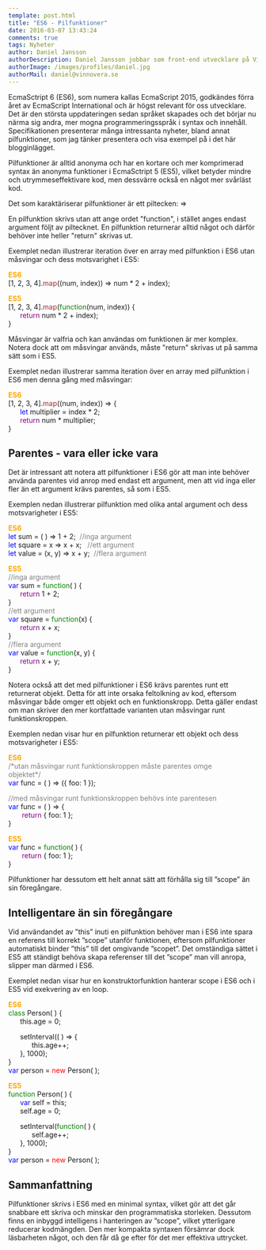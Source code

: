 ```yaml
---
template: post.html
title: "ES6 - Pilfunktioner"
date: 2016-03-07 13:43:24
comments: true
tags: Nyheter
author: Daniel Jansson
authorDescription: Daniel Jansson jobbar som front-end utvecklare på Vinnovera.
authorImage: /images/profiles/daniel.jpg
authorMail: daniel@vinnovera.se
---
```


EcmaSctript 6 (ES6), som numera kallas EcmaScript 2015, godkändes förra året av
EcmaScript International och är högst relevant för oss utvecklare. Det är den 
största uppdateringen sedan språket skapades och det börjar nu närma sig andra,
mer mogna programmeringsspråk i syntax och innehåll.  Specifikationen presenterar
många intressanta nyheter, bland annat pilfunktioner, som jag tänker presentera 
och visa exempel på i det här blogginlägget. 
<!--more-->

Pilfunktioner är alltid anonyma och har en kortare och mer komprimerad syntax än
anonyma funktioner i EcmaSctript 5 (ES5), vilket betyder mindre och utrymmeseffektivare
kod, men dessvärre också en något mer svårläst kod. 

Det som karaktäriserar pilfunktioner är ett piltecken:&nbsp;=>  

En pilfunktion skrivs utan att ange ordet "function", i stället anges endast argument
följt av piltecknet. En pilfunktion returnerar alltid något och därför behöver inte 
heller "return" skrivas ut. 

Exemplet nedan illustrerar iteration över en array med pilfunktion i ES6 utan måsvingar
och dess motsvarighet i ES5:  

<span style="color: orange;">**ES6**</span>  
[1, 2, 3, 4].<span style="color: brown;">map</span>((num, index)) => num \* 2 + index);  

<span style="color: orange;">**ES5**</span>  
[1, 2, 3, 4].<span style="color: brown;">map</span>(<span style="color: green;">function</span>(num, index)) {  
&nbsp;&nbsp;&nbsp;&nbsp;&nbsp;&nbsp;<span style="color: purple;">return</span> num \* 2 + index);  
}

Måsvingar är valfria och kan användas om funktionen är mer
komplex. Notera dock att om måsvingar används, måste "return" skrivas ut på samma sätt
som i ES5. 

Exemplet nedan illustrerar samma iteration över en array med pilfunktion i ES6 men
denna gång med måsvingar:  

<span style="color: orange;">**ES6**</span>  
[1, 2, 3, 4].<span style="color: brown;">map</span>((num, index)) => {  
&nbsp;&nbsp;&nbsp;&nbsp;&nbsp;&nbsp;<span style="color: blue;">let</span> multiplier = index \* 2;  
&nbsp;&nbsp;&nbsp;&nbsp;&nbsp;&nbsp;<span style="color: purple;">return</span> num \* multiplier;  
}  

## Parentes - vara eller icke vara
Det är intressant att notera att pilfunktioner i ES6 gör att man inte behöver använda parentes 
vid anrop med endast ett argument, men att vid inga eller fler än ett argument krävs parentes, 
så som i ES5. 

Exemplen nedan illustrerar pilfunktion med olika antal argument och dess motsvarigheter i ES5:  

<span style="color: orange;">**ES6**</span>  
<span style="color: blue;">let</span> sum = ( ) => 1 + 2; &nbsp;<span style="color: grey;">//inga argument</span>  
<span style="color: blue;">let</span> square = x => x + x;  &nbsp;<span style="color: grey;"> //ett argument</span>  
<span style="color: blue;">let</span> value = (x, y) => x + y;  &nbsp;<span style="color: grey;">//flera argument</span>  

<span style="color: orange;">**ES5**</span>  
<span style="color: grey;">//inga argument</span>  
<span style="color: blue;">var</span> sum = <span style="color: green;">function</span>( ) {  
&nbsp;&nbsp;&nbsp;&nbsp;&nbsp;&nbsp;<span style="color: purple;">return</span> 1 + 2;  
}  
<span style="color: grey;">//ett argument</span>  
<span style="color: blue;">var</span> square = <span style="color: green;">function</span>(x) {  
&nbsp;&nbsp;&nbsp;&nbsp;&nbsp;&nbsp;<span style="color: purple;">return</span> x + x;  
}  
<span style="color: grey;">//flera argument</span>  
<span style="color: blue;">var</span> value = <span style="color: green;">function</span>(x, y) {  
&nbsp;&nbsp;&nbsp;&nbsp;&nbsp;&nbsp;<span style="color: purple;">return</span> x + y;  
}

Notera också att det med pilfunktioner i ES6 krävs parentes runt ett returnerat objekt. Detta för att
inte orsaka feltolkning av kod, eftersom måsvingar både omger ett objekt och en funktionskropp. Detta
gäller endast om man skriver den mer kortfattade varianten utan måsvingar runt funktionskroppen.

Exemplen nedan visar hur en pilfunktion returnerar ett objekt och dess motsvarigheter i ES5:  

<span style="color: orange;">**ES6**</span>  
<span style="color: grey;">/\*utan måsvingar runt funktionskroppen måste parentes omge</span>  
<span style="color: grey;">objektet\*/</span>  
<span style="color: blue;">var</span> func = ( ) => ({ foo: 1 });

<span style="color: grey;">//med måsvingar runt funktionskroppen behövs inte parentesen</span>  
<span style="color: blue;">var</span> func = ( ) => {  
&nbsp;&nbsp;&nbsp;&nbsp;&nbsp;&nbsp; <span style="color: purple;">return</span> { foo: 1 };  
}

<span style="color: orange;">**ES5**</span>  
<span style="color: blue;">var</span> func = <span style="color: green;">function</span>( ) {  
&nbsp;&nbsp;&nbsp;&nbsp;&nbsp;&nbsp; <span style="color: purple;">return</span> { foo: 1 };  
}

Pilfunktioner har dessutom ett helt annat sätt att förhålla sig till ”scope” än sin föregångare.<br />

## Intelligentare än sin föregångare
Vid användandet av ”this” inuti en pilfunktion behöver man i ES6 inte spara en referens till
korrekt ”scope” utanför funktionen, eftersom pilfunktioner automatiskt binder ”this” till det
omgivande ”scopet”. Det omständiga sättet i ES5 att ständigt behöva skapa referenser till det ”scope”
man vill anropa, slipper man därmed i ES6. 

Exemplet nedan visar hur en konstruktorfunktion hanterar scope i ES6 och i ES5 
vid exekvering av en loop.  

<span style="color: orange;">**ES6**</span>  
<span style="color: green;">class</span> Person( ) {  
&nbsp;&nbsp;&nbsp;&nbsp;&nbsp;&nbsp;this.age = 0;  

&nbsp;&nbsp;&nbsp;&nbsp;&nbsp;&nbsp;setInterval(( ) => {  
&nbsp;&nbsp;&nbsp;&nbsp;&nbsp;&nbsp;&nbsp;&nbsp;&nbsp;&nbsp;&nbsp;&nbsp;this.age++;  
&nbsp;&nbsp;&nbsp;&nbsp;&nbsp;&nbsp;}, 1000);  
}  
<span style="color: blue;">var</span> person = <span style="color: red;">new</span> Person( );  

<span style="color: orange;">**ES5**</span>  
<span style="color: green;">function</span> Person( ) {  
&nbsp;&nbsp;&nbsp;&nbsp;&nbsp;&nbsp;<span style="color: blue;">var</span> self = this;  
&nbsp;&nbsp;&nbsp;&nbsp;&nbsp;&nbsp;self.age = 0;  

&nbsp;&nbsp;&nbsp;&nbsp;&nbsp;&nbsp;setInterval(<span style="color: green;">function</span>( ) {  
&nbsp;&nbsp;&nbsp;&nbsp;&nbsp;&nbsp;&nbsp;&nbsp;&nbsp;&nbsp;&nbsp;&nbsp;self.age++;  
&nbsp;&nbsp;&nbsp;&nbsp;&nbsp;&nbsp;}, 1000);  
}  
<span style="color: blue;">var</span> person = <span style="color: red;">new</span> Person( );  

## Sammanfattning
Pilfunktioner skrivs i ES6 med en minimal syntax, vilket gör att det går snabbare ett skriva
och minskar den programmatiska storleken.  Dessutom finns en inbyggd intelligens i hanteringen
av ”scope”, vilket ytterligare reducerar kodmängden. Den mer kompakta syntaxen försämrar dock
läsbarheten något, och den får då ge efter för det mer effektiva uttrycket. 

